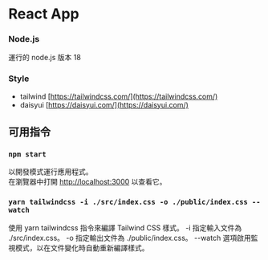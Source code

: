 # React App

### Node.js
運行的 node.js 版本 18

### Style
* tailwind [https://tailwindcss.com/](https://tailwindcss.com/)
* daisyui [https://daisyui.com/](https://daisyui.com/)

## 可用指令

### `npm start`
以開發模式運行應用程式。\
在瀏覽器中打開 [http://localhost:3000](http://localhost:3000) 以查看它。

### `yarn tailwindcss -i ./src/index.css -o ./public/index.css --watch`
使用 yarn tailwindcss 指令來編譯 Tailwind CSS 樣式。
-i 指定輸入文件為 ./src/index.css。
-o 指定輸出文件為 ./public/index.css。
--watch 選項啟用監視模式，以在文件變化時自動重新編譯樣式。


